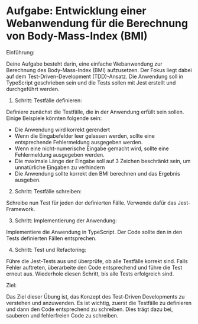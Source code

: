 # Aufgabe: Entwicklung einer Webanwendung für die Berechnung von Body-Mass-Index (BMI)

Einführung: 

Deine Aufgabe besteht darin, eine einfache Webanwendung zur Berechnung des Body-Mass-Index (BMI) aufzusetzen. Der Fokus liegt dabei auf dem Test-Driven-Development (TDD)-Ansatz. Die Anwendung soll in TypeScript geschrieben sein und die Tests sollen mit Jest erstellt und durchgeführt werden.

1. Schritt: Testfälle definieren:

Definiere zunächst die Testfälle, die in der Anwendung erfüllt sein sollen. Einige Beispiele könnten folgende sein:

  - Die Anwendung wird korrekt gerendert
  - Wenn die Eingabefelder leer gelassen werden, sollte eine entsprechende Fehlermeldung ausgegeben werden.
  - Wenn eine nicht-numerische Eingabe gemacht wird, sollte eine Fehlermeldung ausgegeben werden.
  - Die maximale Länge der Eingabe soll auf 3 Zeichen beschränkt sein, um unnatürliche Eingaben zu verhindern 
  - Die Anwendung sollte korrekt den BMI berechnen und das Ergebnis ausgeben.

2. Schritt: Testfälle schreiben:

Schreibe nun Test für jeden der definierten Fälle. Verwende dafür das Jest-Framework.

3. Schritt: Implementierung der Anwendung:

Implementiere die Anwendung in TypeScript. Der Code sollte den in den Tests definierten Fällen entsprechen.

4. Schritt: Test und Refactoring:

Führe die Jest-Tests aus und überprüfe, ob alle Testfälle korrekt sind. Falls Fehler auftreten, überarbeite den Code entsprechend und führe die Test erneut aus. Wiederhole diesen Schritt, bis alle Tests erfolgreich sind.

Ziel:

Das Ziel dieser Übung ist, das Konzept des Test-Driven Developments zu verstehen und anzuwenden. Es ist wichtig, zuerst die Testfälle zu definieren und dann den Code entsprechend zu schreiben. Dies trägt dazu bei, sauberen und fehlerfreien Code zu schreiben.
